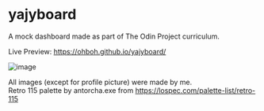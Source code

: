 # yajyboard
A mock dashboard made as part of The Odin Project curriculum.

Live Preview: https://ohboh.github.io/yajyboard/

![image](https://user-images.githubusercontent.com/111236045/201882739-6542bec2-1465-40e8-a4cc-33e50dda530a.png)


All images (except for profile picture) were made by me.  
Retro 115 palette by antorcha.exe from https://lospec.com/palette-list/retro-115
